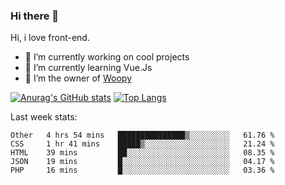 ### Hi there 👋

<!--
**Alexis-Elaxis/Alexis-Elaxis** is a ✨ _special_ ✨ repository because its `README.md` (this file) appears on your GitHub profile.-->

Hi, i love front-end.

- 🔭 I’m currently working on cool projects
- 🌱 I’m currently learning Vue.Js
- 👯 I’m the owner of [Woopy](https://github.com/Alexis-Elaxis/Woopy)
<!-- - 🤔 I’m looking for help with ...
- 💬 Ask me about ...
- 📫 How to reach me: ...
- 😄 Pronouns: ...
- ⚡ Fun fact: I have a Youtube Channel (AlexSki)-->

[![Anurag's GitHub stats](https://github-readme-stats.vercel.app/api?username=Alexis-Elaxis&theme=tokyonight&count_private=true&show_icons=true)](https://github.com/anuraghazra/github-readme-stats)
[![Top Langs](https://github-readme-stats.vercel.app/api/top-langs/?username=Alexis-Elaxis&layout=compact&theme=tokyonight&count_private=true&show_icons=true)](https://github.com/anuraghazra/github-readme-stats)

Last week stats:
<!--START_SECTION:waka-->

```text
Other   4 hrs 54 mins   ███████████████▒░░░░░░░░░   61.76 %
CSS     1 hr 41 mins    █████▒░░░░░░░░░░░░░░░░░░░   21.24 %
HTML    39 mins         ██░░░░░░░░░░░░░░░░░░░░░░░   08.35 %
JSON    19 mins         █░░░░░░░░░░░░░░░░░░░░░░░░   04.17 %
PHP     16 mins         █░░░░░░░░░░░░░░░░░░░░░░░░   03.36 %
```

<!--END_SECTION:waka-->
